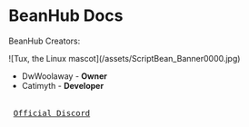 # BeanHub Docs
<p>BeanHub Creators:</p>
 ![Tux, the Linux mascot](/assets/ScriptBean_Banner0000.jpg)
<ul>
  <li>DwWoolaway - <strong>Owner</strong></li>
  <li>Catimyth - <strong>Developer</strong></li>
</ul>

[Link]: # 'https://discord.gg/D2WHwdYg3D'
<kbd> <br> [Official Discord][Link] <br> </kbd>

